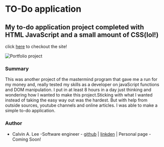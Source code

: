 # TO-Do application

## My to-do application project completed with HTML JavaScript and a small amount of CSS(lol!)

click [here](https://calvinalee2006.github.io/to-do/) to checkout the site!

![Portfolio project](images/Screenshot(25).png)
### Summary
This was another project of the mastermind program that gave me a run for my money and, 
really tested my skills as a developer on javaScript functions and DOM manipulation. I put in at least 8 hours in a day just thinking and wondering how I wanted to make this project.Sticking with what I wanted instead of taking the easy way out was the hardest. But with help from outside sources, youtube channels and online articles. I was able to make a simple to-do application. 

### Author
- Calvin A. Lee -Software engineer - [github](https://github.com/calvinalee2006) | [linkden](https://www.linkedin.com/in/calvin-lee-90082006/) | Personal page - Coming Soon!